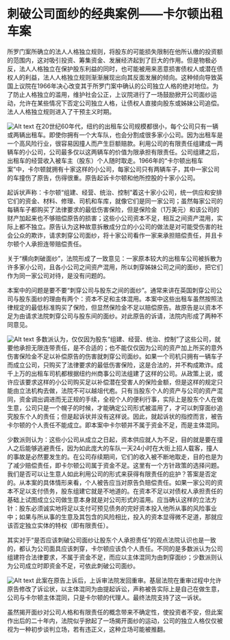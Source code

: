 # 刺破公司面纱的经典案例——卡尔顿出租车案
所罗门案所确立的法人人格独立规则，将股东的可能损失限制在他所认缴的投资额的范围内，这对吸引投资、筹集资金、发展经济起到了巨大的作用。但是物极必反，法人人格独立在保护股东利益的同时，也可能被用来恶意损害债权人或潜在债权人的利益，法人人格独立规则渐渐展现出向其反面发展的倾向。这种倾向导致英国上议院在1966年决心改变其于所罗门案中确认的公司独立人格的绝对地位。为了防止人格独立的滥用，维护社会公正，上议院进行了一场鼓励掀开公司面纱运动，允许在某些情况下否定公司独立人格，让债权人直接向股东或姊妹公司追偿。法人人格独立规则进入了干预主义时期。

![Alt text][taxi]
在20世纪60年代，纽约的出租车公司规模都很小，每个公司只有一辆或两辆出租车。即使你拥有一个大车队，也会分割成很多家小公司。因为出租车是一个高风险行业，很容易因撞人而产生巨额赔款。利用公司的有限责任组建成一两辆车的小公司，公司最多仅以这两辆车的价值为限承担有限责任。公司组建之后，出租车的经营收入被车主（股东）个人随时取走。1966年的“卡尔顿出租车案”中，卡尔顿就拥有十家这样的小公司，每家公司只有两辆车子，其中一家公司的车撞伤了原告，伤得很重。原告起诉卡尔顿和他所控股的十家小公司。

起诉状声称：卡尔顿“组建、经营、统治、控制”着这十家小公司，统一供应和安排它们的资金、材料、修理、司机和车库，就像它们是同一家公司；虽然每家公司的每辆车子都购买了法律要求的最低伤害保险，但是保险金（1万美元）和该公司的财产加起来也不够赔偿原告的损害；这些小公司资本不足，相互之间资产混用，实际上都不独立。原告认为这种故意拆散成分立的小公司的做法是对可能受伤害的社会公众的欺诈，请求刺穿公司面纱，将十家公司看作一家来承担赔偿责任，并且卡尔顿个人承担连带赔偿责任。

关于“横向刺破面纱”，法院形成了一致意见：一家原本较大的出租车公司被拆散为许多家小公司，且各小公司之间资产混用，所以刺穿姊妹公司之间的面纱，把它们作为同一家公司对待，是没有问题的。

本案中的问题是要不要“刺穿公司与股东之间的面纱”。通常来讲在英国刺穿公司公司与股东面纱的理由有两个：资本不足和主体混用。本案中这些出租车虽然按照法律规定的最低标准购买了保险，但显然保险金不足以赔偿原告。故原告是以资本不足为由请求法院刺穿公司与股东间的面纱。对此原告的诉请，法院内形成了两种不同意见。

![Alt text][2]
多数派认为，仅仅因为股东“组建、经营、统治、控制”了这些公司，就要他承担无限连带责任，是不合适的；也不能仅仅因为公司的资产加上所买的意外伤害保险金不足以补偿原告的伤害就刺穿公司面纱。如果一个司机只拥有一辆车子而成立公司，只购买了法律要求的最低伤害保险，这是合法的，并不构成欺诈。成千上万的出租车司机都根据纽约州商事公司法组建了这样的公司。从政策上说，或许应该要求这样的小公司购买足以补偿潜在受害人的保险金额，但是这样的规定只能由立法机构去做，法院不可以越俎代庖。只有当股东个人的资产与公司的资产混同，资金调出调进而无正规的手续，全视个人的便利行事，实际上是股东个人在做生意，公司只是一个幌子的时候，才能确定公司形式被滥用了，才可以刺穿面纱追究股东个人的责任；但是起诉状并没有这样说。因此，就起诉状的指控而言，被告卡尔顿的个人责任不能成立。即本案中卡尔顿并不属于资金不足，而是主体混同。

少数派则认为：这些小公司从成立之日起，资本供应就人为不足，目的就是要在撞人之后能够逃避责任，因为如此庞大的车队一天24小时在大街上招人载客，撞人的事故是必然要发生的。在公司存续期间，它们的收入被不断地取走，目的也是为了减少赔偿责任，即卡尔顿公司属于资金不足。这里有一个方针政策的选择问题。我们是否可以让生意人如此利用公司的形式来获得有限责任的庇护？答案是否定的。从本案的具体情形来看，个人被告应当对原告负赔偿责任。如果一家公司的资本不足以支付债务，股东组建它就是不地道的。在资本不足以对债权人承担责任的基础上试图成立公司做生意本身就是对公司形式的滥用。应当确认这样的立法方针：股东必须诚实地将足以支付可预见债务的完好资本投入他所从事的风险事业中；如果与所从事的生意及其包含的风险相比，投入的资本显得微不足道，那就应该否定独立实体的特权（即有限责任）。

其实对于“是否应该刺破公司面纱让股东个人承担责任”的观点法院认识也是一致的，都认为公司面具应该刺穿，卡尔顿应该负个人责任。不同的是多数派认为公司组建符合法律要求，不属于资金不足，而应以主体混同为由刺穿面纱；少数派则认为公司成立时即资金不足，可依此刺破公司面纱。

![Alt text][3]
此案在原告上诉后，上诉审法院发回重审。基层法院在重审过程中允许原告修改了诉讼状，以主体混同为由提起诉讼，声称被告实际上是自己在做生意，公司与卡尔顿主体混同，只是卡尔顿的代理人。最终法院支持了这一诉状。

虽然揭开面纱对公司人格和有限责任的概念带来不确定性，使投资者不安，但此案作出后的二十年内，法院似乎掀起了一场揭开面纱的运动，公司的独立人格仅仅被视为一种初步谈判立场，若有违正义，这种立场可能被推翻。
<!-- Link list -->
[taxi]: https://pic4.zhimg.com/80/v2-c3841c2d2ca51e227b8f0551bbbfeb9f_720w.webp
[2]: https://pic3.zhimg.com/80/v2-386b7b8eda9823d25d33bd5ed6df536a_720w.webp
[3]: https://pic1.zhimg.com/80/v2-0698fd28f9b222e437ba1bc97ac8cba0_720w.webp